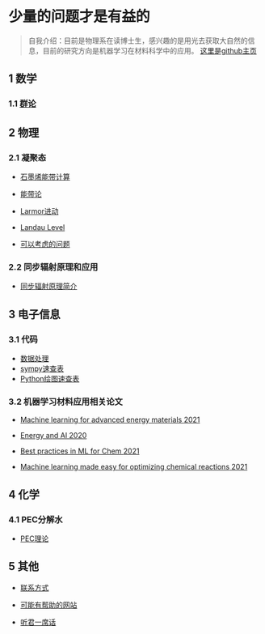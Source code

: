 # 少量的问题才是有益的
> 自我介绍：目前是物理系在读博士生，感兴趣的是用光去获取大自然的信息，目前的研究方向是机器学习在材料科学中的应用。
> [这里是github主页](https://github.com/linqyuan/linqyuan.github.io)

## 1 数学

### 1.1 [群论](https://linqyuan.github.io/math/group_theory/GT_Homework.html)

## 2 物理

### 2.1 凝聚态

- [石墨烯能带计算](https://linqyuan.github.io/physics/condense_matter/tightbind_graphene/tb_graphene.pdf)

- [能带论](https://linqyuan.github.io/physics/condense_matter/tightbind_graphene/Band_theory.pdf)

- [Larmor进动](https://www.mdnice.com/writing/020572ec3e2b424dbc79b3e54307719b)

- [Landau Level](https://linqyuan.github.io/physics/condense_matter/朗道能级.pdf)

- [可以考虑的问题](https://linqyuan.github.io/physics/论文结构.pdf)

### 2.2 同步辐射原理和应用

- [同步辐射原理简介](https://linqyuan.github.io/physics/synchrotron/同步辐射原理.pdf)

## 3 电子信息

### 3.1 代码

- [数据处理](https://linqyuan.github.io/Information/usefulcode.html)
- [sympy速查表](https://linqyuan.github.io/Information/Python/sympy_ct.pdf)
- [Python绘图速查表](https://linqyuan.github.io/Information/Python/matplotlib_cheatsheets/cheatsheets.pdf)

### 3.2 机器学习材料应用相关论文

- [Machine learning for advanced energy materials <Energy and AI> 2021](https://linqyuan.github.io/Information/ML/Machine%20learning%20for%20advanced%20energy%20materials.html)

- [Energy and AI <Energy and AI> 2020](https://linqyuan.github.io/Information/ML/Energy_and_AI.html)
- [Best practices in ML for Chem <Nature> 2021](https://linqyuan.github.io/Information/ML/Best%20practices%20in%20ML%20for%20Chem.html)
- [Machine learning made easy for optimizing chemical reactions<Nature> 2021](https://linqyuan.github.io/Information/ML/2021-NNews-%E6%9C%BA%E5%99%A8%E5%AD%A6%E4%B9%A0%E4%BC%98%E5%8C%96%E5%8C%96%E5%AD%A6%E5%8F%8D%E5%BA%94.html)

## 4 化学

### 4.1 PEC分解水

- [PEC理论](https://linqyuan.github.io/Chem/光电解水.pdf)

## 5 其他

- [联系方式](https://linqyuan.github.io/contact.html) 

- [可能有帮助的网站](https://linqyuan.github.io/useful_site.html) 

- [听君一席话](https://linqyuan.github.io/listen.html)

